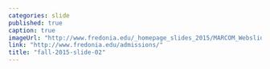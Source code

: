 ```yaml
---
categories: slide
published: true
caption: true
imageUrl: "http://www.fredonia.edu/_homepage_slides_2015/MARCOM_Webslides_2015-2.jpg"
link: "http://www.fredonia.edu/admissions/"
title: "fall-2015-slide-02"
---
```


